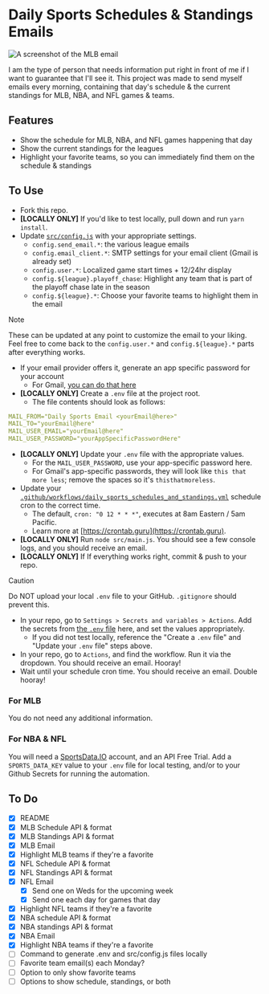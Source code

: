 # Daily Sports Schedules & Standings Emails

![A screenshot of the MLB email](/images/mlb-example.jpg)

I am the type of person that needs information put right in front of me if I want to guarantee that I'll see it. This project was made to send myself emails every morning, containing that day's schedule & the current standings for MLB, NBA, and NFL games & teams.

## Features

- Show the schedule for MLB, NBA, and NFL games happening that day
- Show the current standings for the leagues
- Highlight your favorite teams, so you can immediately find them on the schedule & standings

## To Use

- Fork this repo.
- **[LOCALLY ONLY]** If you'd like to test locally, pull down and run `yarn install`.
- Update [`src/config.js`](src/config.js) with your appropriate settings.
  - `config.send_email.*`: the various league emails
  - `config.email_client.*`: SMTP settings for your email client (Gmail is already set)
  - `config.user.*`: Localized game start times + 12/24hr display
  - `config.${league}.playoff_chase`: Highlight any team that is part of the playoff chase late in the season
  - `config.${league}.*`: Choose your favorite teams to highlight them in the email

> [!NOTE]
> These can be updated at any point to customize the email to your liking. Feel free to come back to the `config.user.*` and `config.${league}.*` parts after everything works.

- If your email provider offers it, generate an app specific password for your account
  - For Gmail, [you can do that here](https://myaccount.google.com/apppasswords)
- **[LOCALLY ONLY]** Create a `.env` file at the project root.
  - The file contents should look as follows:

```yaml
MAIL_FROM="Daily Sports Email <yourEmail@here>"
MAIL_TO="yourEmail@here"
MAIL_USER_EMAIL="yourEmail@here"
MAIL_USER_PASSWORD="yourAppSpecificPasswordHere"
```

- **[LOCALLY ONLY]** Update your `.env` file with the appropriate values.
  - For the `MAIL_USER_PASSWORD`, use your app-specific password here.
  - For Gmail's app-specific passwords, they will look like `this that more less`; remove the spaces so it's `thisthatmoreless`.
- Update your [`.github/workflows/daily_sports_schedules_and_standings.yml`](.github/workflows/daily_sports_schedules_and_standings.yml) schedule cron to the correct time.
  - The default, `cron: "0 12 * * *"`, executes at 8am Eastern / 5am Pacific.
  - Learn more at [https://crontab.guru](https://crontab.guru).
- **[LOCALLY ONLY]** Run `node src/main.js`. You should see a few console logs, and you should receive an email.
- **[LOCALLY ONLY]** If If everything works right, commit & push to your repo.

> [!CAUTION]
> Do NOT upload your local `.env` file to your GitHub. `.gitignore` should prevent this.

- In your repo, go to `Settings > Secrets and variables > Actions`. Add the secrets from [the `.env` file](.env) here, and set the values appropriately.
  - If you did not test locally, reference the "Create a `.env` file" and "Update your `.env` file" steps above.
- In your repo, go to `Actions`, and find the workflow. Run it via the dropdown. You should receive an email. Hooray!
- Wait until your schedule cron time. You should receive an email. Double hooray!

### For MLB

You do not need any additional information.

### For NBA & NFL

You will need a [SportsData.IO](https://sportsdata.io) account, and an API Free Trial. Add a `SPORTS_DATA_KEY` value to your `.env` file for local testing, and/or to your Github Secrets for running the automation.

## To Do

- [X] README
- [X] MLB Schedule API & format
- [X] MLB Standings API & format
- [X] MLB Email
- [X] Highlight MLB teams if they're a favorite
- [X] NFL Schedule API & format
- [X] NFL Standings API & format
- [X] NFL Email
  - [X] Send one on Weds for the upcoming week
  - [X] Send one each day for games that day
- [X] Highlight NFL teams if they're a favorite
- [X] NBA schedule API & format
- [X] NBA standings API & format
- [X] NBA Email
- [X] Highlight NBA teams if they're a favorite
- [ ] Command to generate .env and src/config.js files locally
- [ ] Favorite team email(s) each Monday?
- [ ] Option to only show favorite teams
- [ ] Options to show schedule, standings, or both

